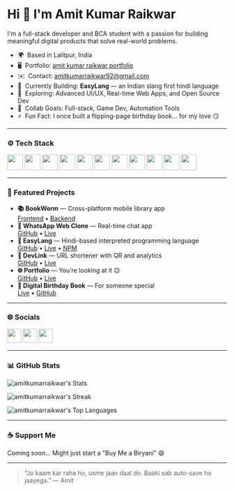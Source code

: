 Hi 👋 I'm Amit Kumar Raikwar
=============================

I'm a full-stack developer and BCA student with a passion for building meaningful digital products that solve real-world problems.

* 🌍  Based in Lalitpur, India  
* 🖥️  Portfolio: [amit kumar raikwar portfolio](https://amit-kumar-raikwar-portfolio.vercel.app/)  
* ✉️  Contact: [amitkumarraikwar92@gmail.com](mailto:amitkumarraikwar92+github@gmail.com)  
* 🚀  Currently Building: **EasyLang** — an Indian slang first hindi language  
* 🧠  Exploring: Advanced UI/UX, Real-time Web Apps, and Open Source Dev  
* 🤝  Collab Goals: Full-stack, Game Dev, Automation Tools  
* ⚡  Fun Fact: I once built a flipping-page birthday book... for my love 😏

---

### ⚙️ Tech Stack

<p align="left">
  <img src="https://raw.githubusercontent.com/danielcranney/readme-generator/main/public/icons/skills/typescript-colored.svg" width="36" height="36" />
  <img src="https://raw.githubusercontent.com/danielcranney/readme-generator/main/public/icons/skills/javascript-colored.svg" width="36" height="36" />
  <img src="https://raw.githubusercontent.com/danielcranney/readme-generator/main/public/icons/skills/python-colored.svg" width="36" height="36" />
  <img src="https://raw.githubusercontent.com/danielcranney/readme-generator/main/public/icons/skills/react-colored.svg" width="36" height="36" />
  <img src="https://raw.githubusercontent.com/danielcranney/readme-generator/main/public/icons/skills/nextjs-colored.svg" width="36" height="36" />
  <img src="https://raw.githubusercontent.com/danielcranney/readme-generator/main/public/icons/skills/tailwindcss-colored.svg" width="36" height="36" />
  <img src="https://raw.githubusercontent.com/danielcranney/readme-generator/main/public/icons/skills/nodejs-colored.svg" width="36" height="36" />
  <img src="https://raw.githubusercontent.com/danielcranney/readme-generator/main/public/icons/skills/express-colored.svg" width="36" height="36" />
  <img src="https://raw.githubusercontent.com/danielcranney/readme-generator/main/public/icons/skills/mongodb-colored.svg" width="36" height="36" />
  <img src="https://raw.githubusercontent.com/danielcranney/readme-generator/main/public/icons/skills/mysql-colored.svg" width="36" height="36" />
  <img src="https://raw.githubusercontent.com/danielcranney/readme-generator/main/public/icons/skills/figma-colored.svg" width="36" height="36" />
</p>

---

### 📂 Featured Projects

- **📚 BookWorm** — Cross-platform mobile library app  
  [Frontend](https://github.com/amitkumarraikwar/BookWorm-Mobile) • [Backend](https://github.com/amitkumarraikwar/Bookworm)  
- **💬 WhatsApp Web Clone** — Real-time chat app  
  [GitHub](https://github.com/amitkumarraikwar/WhatsApp-Web-Clone) • [Live](https://whats-app-web-clone-1kukq26ai-app-development-b03ce04f.vercel.app/)  
- **🧠 EasyLang** — Hindi-based interpreted programming language  
  [GitHub](https://github.com/amitkumarraikwar/EasyLang) • [Live](https://easy-lang-three.vercel.app/) • [NPM](https://www.npmjs.com/package/easylang-interpreter)  
- **🔗 DevLink** — URL shortener with QR and analytics  
  [GitHub](https://github.com/amitkumarraikwar/DevLink) • [Live](https://davlink.vercel.app/)  
- **🌐 Portfolio** — You’re looking at it 😉  
  [GitHub](https://github.com/amitkumarraikwar/Amit-Kumar-Raikwar-Portfolio) • [Live](https://amit-kumar-raikwar-portfolio.vercel.app/)  
- **🎉 Digital Birthday Book** — For someone special  
  [Live](https://digital-birthday-book-for-her.vercel.app/) • [GitHub](https://github.com/amitkumarraikwar/Digital-Birthday-Book-For-Her)  

---

### 🌐 Socials

<p align="left">
  <a href="https://github.com/amitkumarraikwar" target="_blank"><img src="https://raw.githubusercontent.com/danielcranney/readme-generator/main/public/icons/socials/github.svg" width="32" height="32" /></a>
  <a href="https://www.linkedin.com/in/amitkumarraikwar" target="_blank"><img src="https://raw.githubusercontent.com/danielcranney/readme-generator/main/public/icons/socials/linkedin.svg" width="32" height="32" /></a>
  <a href="mailto:amitkumarraikwar92@gmail.com" target="_blank"><img src="https://cdn-icons-png.flaticon.com/512/732/732200.png" width="32" height="32" /></a>
</p>

---

### 📊 GitHub Stats

![amitkumarraikwar's Stats](https://github-readme-stats.vercel.app/api?username=amitkumarraikwar&theme=vue-dark&show_icons=true&hide_border=true&count_private=true)

![amitkumarraikwar's Streak](https://github-readme-streak-stats.herokuapp.com/?user=amitkumarraikwar&theme=vue-dark&hide_border=true)

![amitkumarraikwar's Top Languages](https://github-readme-stats.vercel.app/api/top-langs/?username=amitkumarraikwar&theme=vue-dark&show_icons=true&hide_border=true&layout=compact)

---

### ☕ Support Me

Coming soon... Might just start a "Buy Me a Biryani" 😄

---

> “Jo kaam kar raha ho, usme jaan daal do. Baaki sab auto-save ho jaayega.” — Amit
